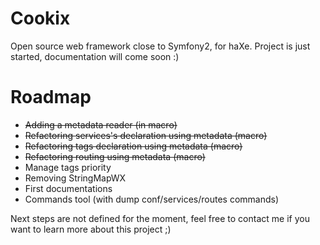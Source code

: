 Cookix
=====

Open source web framework close to Symfony2, for haXe.
Project is just started, documentation will come soon :)

Roadmap
=====
- ~~Adding a metadata reader (in macro)~~
- ~~Refactoring services's declaration using metadata (macro)~~
- ~~Refactoring tags declaration using metadata (macro)~~
- ~~Refactoring routing using metadata (macro)~~
- Manage tags priority
- Removing StringMapWX
- First documentations
- Commands tool (with dump conf/services/routes commands)

Next steps are not defined for the moment, feel free to contact me if you want to learn more about this project ;)
